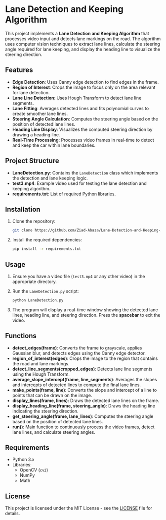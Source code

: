 # Lane Detection and Keeping Algorithm

This project implements a **Lane Detection and Keeping Algorithm** that processes video input and detects lane markings on the road. The algorithm uses computer vision techniques to extract lane lines, calculate the steering angle required for lane keeping, and display the heading line to visualize the steering direction.

## Features

- **Edge Detection**: Uses Canny edge detection to find edges in the frame.
- **Region of Interest**: Crops the image to focus only on the area relevant for lane detection.
- **Lane Line Detection**: Uses Hough Transform to detect lane line segments.
- **Lane Fitting**: Averages detected lines and fits polynomial curves to create smoother lane lines.
- **Steering Angle Calculation**: Computes the steering angle based on the position of detected lane lines.
- **Heading Line Display**: Visualizes the computed steering direction by drawing a heading line.
- **Real-Time Processing**: Processes video frames in real-time to detect and keep the car within lane boundaries.

## Project Structure

- **LaneDetection.py**: Contains the `LaneDetection` class which implements the detection and lane keeping logic.
- **test3.mp4**: Example video used for testing the lane detection and keeping algorithm.
- **requirements.txt**: List of required Python libraries.

## Installation

1. Clone the repository:

    ```bash
    git clone https://github.com/Ziad-Abaza/Lane-Detection-and-Keeping-Algorithm.git
    ```

2. Install the required dependencies:

    ```bash
    pip install -r requirements.txt
    ```

## Usage

1. Ensure you have a video file (`test3.mp4` or any other video) in the appropriate directory.

2. Run the `LaneDetection.py` script:

    ```bash
    python LaneDetection.py
    ```

3. The program will display a real-time window showing the detected lane lines, heading line, and steering direction. Press the **spacebar** to exit the video.

## Functions

- **detect_edges(frame)**: Converts the frame to grayscale, applies Gaussian blur, and detects edges using the Canny edge detector.
- **region_of_interest(edges)**: Crops the image to the region that contains the road and lane markings.
- **detect_line_segments(cropped_edges)**: Detects lane line segments using the Hough Transform.
- **average_slope_intercept(frame, line_segments)**: Averages the slopes and intercepts of detected lines to compute the final lane lines.
- **make_points(frame, line)**: Converts the slope and intercept of a line to points that can be drawn on the image.
- **display_lines(frame, lines)**: Draws the detected lane lines on the frame.
- **display_heading_line(frame, steering_angle)**: Draws the heading line indicating the steering direction.
- **get_steering_angle(frame, lane_lines)**: Computes the steering angle based on the position of detected lane lines.
- **run()**: Main function to continuously process the video frames, detect lane lines, and calculate steering angles.

## Requirements

- Python 3.x
- Libraries:
  - OpenCV (`cv2`)
  - NumPy
  - Math

## License

This project is licensed under the MIT License - see the [LICENSE](LICENSE) file for details.
